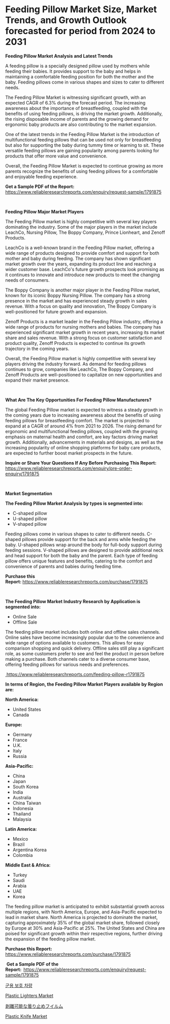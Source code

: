 <p><h1>Feeding Pillow Market Size, Market Trends, and Growth Outlook forecasted for period from 2024 to 2031</h1></p><p><strong>Feeding Pillow Market Analysis and Latest Trends</strong></p>
<p><p>A feeding pillow is a specially designed pillow used by mothers while feeding their babies. It provides support to the baby and helps in maintaining a comfortable feeding position for both the mother and the baby. Feeding pillows come in various shapes and sizes to cater to different needs.</p><p>The Feeding Pillow Market is witnessing significant growth, with an expected CAGR of 6.3% during the forecast period. The increasing awareness about the importance of breastfeeding, coupled with the benefits of using feeding pillows, is driving the market growth. Additionally, the rising disposable income of parents and the growing demand for ergonomic baby products are also contributing to the market expansion.</p><p>One of the latest trends in the Feeding Pillow Market is the introduction of multifunctional feeding pillows that can be used not only for breastfeeding but also for supporting the baby during tummy time or learning to sit. These versatile feeding pillows are gaining popularity among parents looking for products that offer more value and convenience.</p><p>Overall, the Feeding Pillow Market is expected to continue growing as more parents recognize the benefits of using feeding pillows for a comfortable and enjoyable feeding experience.</p></p>
<p><strong>Get a Sample PDF of the Report:&nbsp;</strong> <a href="https://www.reliableresearchreports.com/enquiry/request-sample/1791875">https://www.reliableresearchreports.com/enquiry/request-sample/1791875</a></p>
<p>&nbsp;</p>
<p><strong>Feeding Pillow Major Market Players</strong></p>
<p><p>The Feeding Pillow market is highly competitive with several key players dominating the industry. Some of the major players in the market include LeachCo, Nursing Pillow, The Boppy Company, Prince Lionheart, and Zenoff Products.</p><p>LeachCo is a well-known brand in the Feeding Pillow market, offering a wide range of products designed to provide comfort and support for both mother and baby during feeding. The company has shown significant market growth over the years, expanding its product line and reaching a wider customer base. LeachCo's future growth prospects look promising as it continues to innovate and introduce new products to meet the changing needs of consumers.</p><p>The Boppy Company is another major player in the Feeding Pillow market, known for its iconic Boppy Nursing Pillow. The company has a strong presence in the market and has experienced steady growth in sales revenue. With a focus on quality and innovation, The Boppy Company is well-positioned for future growth and expansion.</p><p>Zenoff Products is a market leader in the Feeding Pillow industry, offering a wide range of products for nursing mothers and babies. The company has experienced significant market growth in recent years, increasing its market share and sales revenue. With a strong focus on customer satisfaction and product quality, Zenoff Products is expected to continue its growth trajectory in the coming years.</p><p>Overall, the Feeding Pillow market is highly competitive with several key players driving the industry forward. As demand for feeding pillows continues to grow, companies like LeachCo, The Boppy Company, and Zenoff Products are well-positioned to capitalize on new opportunities and expand their market presence.</p></p>
<p>&nbsp;</p>
<p><strong>What Are The Key Opportunities For Feeding Pillow Manufacturers?</strong></p>
<p><p>The global Feeding Pillow market is expected to witness a steady growth in the coming years due to increasing awareness about the benefits of using feeding pillows for breastfeeding comfort. The market is projected to expand at a CAGR of around 4% from 2021 to 2026. The rising demand for ergonomic and multifunctional feeding pillows, coupled with the growing emphasis on maternal health and comfort, are key factors driving market growth. Additionally, advancements in materials and designs, as well as the increasing popularity of online shopping platforms for baby care products, are expected to further boost market prospects in the future.</p></p>
<p><strong>Inquire or Share Your Questions If Any Before Purchasing This Report:</strong> <a href="https://www.reliableresearchreports.com/enquiry/pre-order-enquiry/1791875">https://www.reliableresearchreports.com/enquiry/pre-order-enquiry/1791875</a></p>
<p>&nbsp;</p>
<p><strong>Market Segmentation</strong></p>
<p><strong>The Feeding Pillow Market Analysis by types is segmented into:</strong></p>
<p><ul><li>C-shaped pillow</li><li>U-shaped pillow</li><li>V-shaped pillow</li></ul></p>
<p><p>Feeding pillows come in various shapes to cater to different needs. C-shaped pillows provide support for the back and arms while feeding the baby. U-shaped pillows wrap around the body for full-body support during feeding sessions. V-shaped pillows are designed to provide additional neck and head support for both the baby and the parent. Each type of feeding pillow offers unique features and benefits, catering to the comfort and convenience of parents and babies during feeding time.</p></p>
<p><strong>Purchase this Report:&nbsp;</strong><a href="https://www.reliableresearchreports.com/purchase/1791875">https://www.reliableresearchreports.com/purchase/1791875</a></p>
<p>&nbsp;</p>
<p><strong>The Feeding Pillow Market Industry Research by Application is segmented into:</strong></p>
<p><ul><li>Online Sale</li><li>Offline Sale</li></ul></p>
<p><p>The feeding pillow market includes both online and offline sales channels. Online sales have become increasingly popular due to the convenience and wide range of options available to customers. This allows for easy comparison shopping and quick delivery. Offline sales still play a significant role, as some customers prefer to see and feel the product in person before making a purchase. Both channels cater to a diverse consumer base, offering feeding pillows for various needs and preferences.</p></p>
<p><a href="https://www.reliableresearchreports.com/feeding-pillow-r1791875">&nbsp;https://www.reliableresearchreports.com/feeding-pillow-r1791875</a></p>
<p><strong>In terms of Region, the Feeding Pillow Market Players available by Region are:</strong></p>
<p>
    <p> <strong> North America: </strong>
        <ul>
            <li>United States</li>
            <li>Canada</li>
        </ul>
        </p> 
    <p> <strong> Europe: </strong>
        <ul>
            <li>Germany</li>
            <li>France</li>
            <li>U.K.</li>
            <li>Italy</li>
            <li>Russia</li>
        </ul>
        </p> 
    <p> <strong> Asia-Pacific: </strong>
        <ul>
            <li>China</li>
            <li>Japan</li>
            <li>South Korea</li>
            <li>India</li>
            <li>Australia</li>
            <li>China Taiwan</li>
            <li>Indonesia</li>
            <li>Thailand</li>
            <li>Malaysia</li>
        </ul>
        </p> 
    <p> <strong> Latin America: </strong>
        <ul>
            <li>Mexico</li>
            <li>Brazil</li>
            <li>Argentina Korea</li>
            <li>Colombia</li>
        </ul>
        </p> 
    <p> <strong> Middle East & Africa: </strong>
        <ul>
            <li>Turkey</li>
            <li>Saudi</li>
            <li>Arabia</li>
            <li>UAE</li>
            <li>Korea</li>
        </ul>
    </p>
    </p>
<p><p>The feeding pillow market is anticipated to exhibit substantial growth across multiple regions, with North America, Europe, and Asia-Pacific expected to lead in market share. North America is projected to dominate the market, capturing approximately 35% of the global market share, followed closely by Europe at 30% and Asia-Pacific at 25%. The United States and China are poised for significant growth within their respective regions, further driving the expansion of the feeding pillow market.</p></p>
<p><strong>Purchase this Report: </strong><a href="https://www.reliableresearchreports.com/purchase/1791875">https://www.reliableresearchreports.com/purchase/1791875</a></p>
<p>&nbsp;<strong>Get a Sample PDF of the Report:&nbsp;&nbsp;</strong><a href="https://www.reliableresearchreports.com/enquiry/request-sample/1791875">https://www.reliableresearchreports.com/enquiry/request-sample/1791875</a></p>
<p><strong></strong></p>
<p><p><a href="https://github.com/TobyKub4685/Market-Research-Report-List-2/blob/main/1331284148180.md">군용 보호 차량</a></p><p><a href="https://github.com/lubmix/Market-Research-Report-List-3/blob/main/plastic-lighters-market.md">Plastic Lighters Market</a></p><p><a href="https://github.com/klon646/Market-Research-Report-List-1/blob/main/7747610140283.md">剥離可能な曇り止めフイルム</a></p><p><a href="https://github.com/joannagoyvaerts/Market-Research-Report-List-3/blob/main/plastic-knife-market.md">Plastic Knife Market</a></p></p>